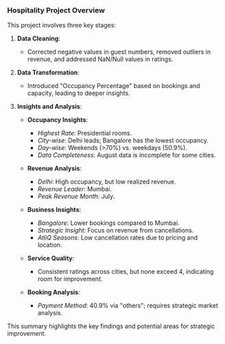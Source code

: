 ### Hospitality Project Overview

This project involves three key stages:

1. **Data Cleaning**:  
   - Corrected negative values in guest numbers, removed outliers in revenue, and addressed NaN/Null values in ratings.

2. **Data Transformation**:  
   - Introduced "Occupancy Percentage" based on bookings and capacity, leading to deeper insights.

3. **Insights and Analysis**:

   - **Occupancy Insights**:
     - *Highest Rate*: Presidential rooms.
     - *City-wise*: Delhi leads; Bangalore has the lowest occupancy.
     - *Day-wise*: Weekends (>70%) vs. weekdays (50.9%).
     - *Data Completeness*: August data is incomplete for some cities.

   - **Revenue Analysis**:
     - *Delhi*: High occupancy, but low realized revenue.
     - *Revenue Leader*: Mumbai.
     - *Peak Revenue Month*: July.

   - **Business Insights**:
     - *Bangalore*: Lower bookings compared to Mumbai.
     - *Strategic Insight*: Focus on revenue from cancellations.
     - *AtliQ Seasons*: Low cancellation rates due to pricing and location.

   - **Service Quality**:
     - Consistent ratings across cities, but none exceed 4, indicating room for improvement.

   - **Booking Analysis**:
     - *Payment Method*: 40.9% via "others"; requires strategic market analysis.

This summary highlights the key findings and potential areas for strategic improvement.
